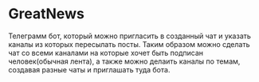 # GreatNews

Телеграмм бот, который можно пригласить в созданный чат и указать каналы из которых пересылать посты.
Таким образом можно сделать чат со всеми каналами на которые хочет быть подписан человек(обычная лента), а также можно делаить каналы по темам, создавая разные чаты и приглашать туда бота. 

